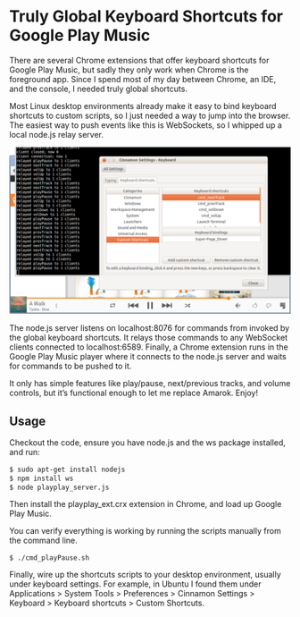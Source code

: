 
Truly Global Keyboard Shortcuts for Google Play Music
=====================================================

There are several Chrome extensions that offer keyboard shortcuts for Google Play Music, but sadly they only work when Chrome is the foreground app.  Since I spend most of my day between Chrome, an IDE, and the console, I needed truly global shortcuts.

Most Linux desktop environments already make it easy to bind keyboard shortcuts to custom scripts, so I just needed a way to jump into the browser.  The easiest way to push events like this is WebSockets, so I whipped up a local node.js relay server.

![screenshot](screenshot.png)

The node.js server listens on localhost:8076 for commands from invoked by the global keyboard shortcuts.  It relays those commands to any WebSocket clients connected to localhost:6589.  Finally, a Chrome extension runs in the Google Play Music player where it connects to the node.js server and waits for commands to be pushed to it.

It only has simple features like play/pause, next/previous tracks, and volume controls, but it’s functional enough to let me replace Amarok.  Enjoy!

Usage
-----

Checkout the code, ensure you have node.js and the ws package installed, and run:

    $ sudo apt-get install nodejs
    $ npm install ws
    $ node playplay_server.js

Then install the playplay_ext.crx extension in Chrome, and load up Google Play Music.

You can verify everything is working by running the scripts manually from the command line.

    $ ./cmd_playPause.sh

Finally, wire up the shortcuts scripts to your desktop environment, usually under keyboard settings.  For example, in Ubuntu I found them under Applications > System Tools > Preferences > Cinnamon Settings > Keyboard > Keyboard shortcuts > Custom Shortcuts.
